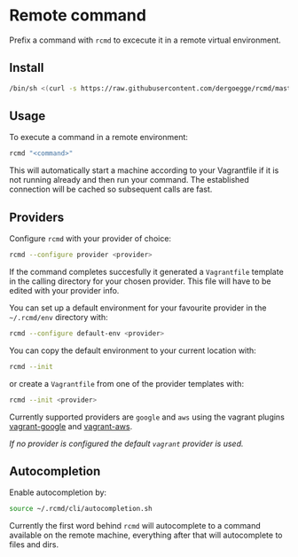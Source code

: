 # Remote command
Prefix a command with `rcmd` to excecute it in a remote virtual environment.

## Install
```bash
/bin/sh <(curl -s https://raw.githubusercontent.com/dergoegge/rcmd/master/install.sh)
```

## Usage

To execute a command in a remote environment:
```bash
rcmd "<command>"
```
This will automatically start a machine according to your Vagrantfile if it is not running already and then run your command. The established connection will be cached so subsequent calls are fast. 

## Providers
Configure `rcmd` with your provider of choice:

```bash
rcmd --configure provider <provider>
```

If the command completes succesfully it generated a `Vagrantfile` template in the calling directory for your chosen provider.
This file will have to be edited with your provider info.


You can set up a default environment for your favourite provider in the `~/.rcmd/env` directory with:
```bash
rcmd --configure default-env <provider>
```

You can copy the default environment to your current location with:
```bash
rcmd --init
```

or create a `Vagrantfile` from one of the provider templates with:

```bash
rcmd --init <provider>
```
Currently supported providers are `google` and `aws` using the vagrant plugins [vagrant-google](https://github.com/mitchellh/vagrant-google) and [vagrant-aws](https://github.com/mitchellh/vagrant-aws).

*If no provider is configured the default `vagrant` provider is used.*

## Autocompletion

Enable autocompletion by:
```bash
source ~/.rcmd/cli/autocompletion.sh
```

Currently the first word behind `rcmd` will autocomplete to a command available on the remote machine, everything after that will autocomplete to files and dirs.
